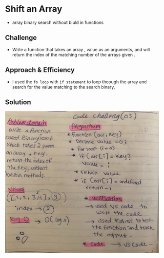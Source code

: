 # Shift an Array
- array binary search without biuld in functions

## Challenge

- Write a function that takes an array , value as an arguments, and will return the index of the matching number of the arrays given .

## Approach & Efficiency

- I used the `fo loop` with `if statement` to loop theough the array and search for the value matching to the search binary,


## Solution

![white boarding](./assets/ch03.jpg)